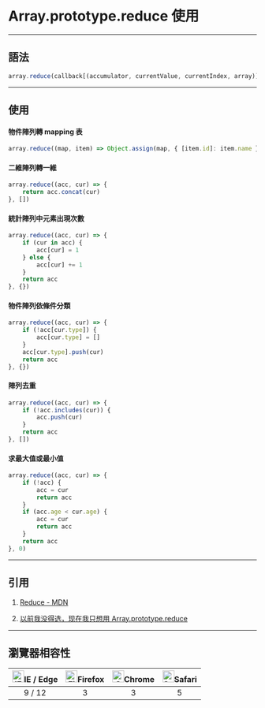 # Array.prototype.reduce 使用

---

## 語法

```js
array.reduce(callback[(accumulator, currentValue, currentIndex, array)], initialValue)
```

---

## 使用

#### 物件陣列轉 mapping 表

```js
array.reduce((map, item) => Object.assign(map, { [item.id]: item.name }), {})
```

#### 二維陣列轉一維

```js
array.reduce((acc, cur) => {
    return acc.concat(cur)
}, [])
```

#### 統計陣列中元素出現次數

```js
array.reduce((acc, cur) => {
    if (cur in acc) {
        acc[cur] = 1
    } else {
        acc[cur] += 1
    }
    return acc
}, {})
```

#### 物件陣列依條件分類

```js
array.reduce((acc, cur) => {
    if (!acc[cur.type]) {
        acc[cur.type] = []
    }
    acc[cur.type].push(cur)
    return acc
}, {})
```

#### 陣列去重

```js
array.reduce((acc, cur) => {
    if (!acc.includes(cur)) {
        acc.push(cur)
    }
    return acc
}, [])
```

#### 求最大值或最小值

```js
array.reduce((acc, cur) => {
    if (!acc) {
        acc = cur
        return acc
    }
    if (acc.age < cur.age) {
        acc = cur
        return acc
    }
    return acc
}, 0)
```

---

## 引用

1. [Reduce - MDN](https://developer.mozilla.org/zh-TW/docs/Web/JavaScript/Reference/Global_Objects/Array/Reduce)<br>

2. [以前我没得选，现在我只想用 Array.prototype.reduce](https://juejin.cn/post/6916087983808626701)<br>

---

## 瀏覽器相容性

| [<img src="https://raw.githubusercontent.com/alrra/browser-logos/master/src/edge/edge_48x48.png" alt="IE / Edge" width="24px" height="24px" />](http://godban.github.io/browsers-support-badges/)IE / Edge | [<img src="https://raw.githubusercontent.com/alrra/browser-logos/master/src/firefox/firefox_48x48.png" alt="Firefox" width="24px" height="24px" />](http://godban.github.io/browsers-support-badges/)Firefox | [<img src="https://raw.githubusercontent.com/alrra/browser-logos/master/src/chrome/chrome_48x48.png" alt="Chrome" width="24px" height="24px" />](http://godban.github.io/browsers-support-badges/)Chrome | [<img src="https://raw.githubusercontent.com/alrra/browser-logos/master/src/safari/safari_48x48.png" alt="Safari" width="24px" height="24px" />](http://godban.github.io/browsers-support-badges/)Safari |
| :--------------------------------------------------------------------------------------------------------------------------------------------------------------------------------------------------------: | :----------------------------------------------------------------------------------------------------------------------------------------------------------------------------------------------------------: | :------------------------------------------------------------------------------------------------------------------------------------------------------------------------------------------------------: | :------------------------------------------------------------------------------------------------------------------------------------------------------------------------------------------------------: |
|                                                                                                   9 / 12                                                                                                   |                                                                                                      3                                                                                                       |                                                                                                    3                                                                                                     |                                                                                                    5                                                                                                     |
